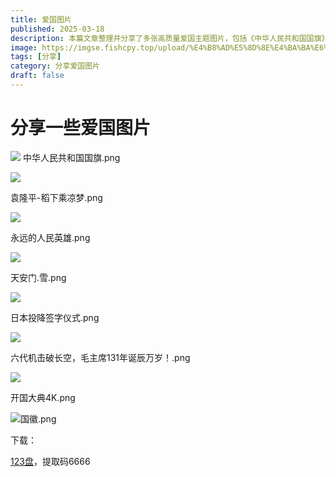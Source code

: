 ```yaml
---
title: 爱国图片
published: 2025-03-18
description: 本篇文章整理并分享了多张高质量爱国主题图片，包括《中华人民共和国国旗》《袁隆平·稻下乘凉梦》《永远的人民英雄》《开国大典》等经典画面，适合用于宣传设计、纪念活动或学习参考。文末附带图包下载链接，支持一键获取。
image: https://imgse.fishcpy.top/upload/%E4%B8%AD%E5%8D%8E%E4%BA%BA%E6%B0%91%E5%85%B1%E5%92%8C%E5%9B%BD%E5%9B%BD%E6%97%97_compressed.png
tags: [分享]
category: 分享爱国图片
draft: false
---
```

# 分享一些爱国图片

![](https://imgse.fishcpy.top/upload/%E4%B8%AD%E5%8D%8E%E4%BA%BA%E6%B0%91%E5%85%B1%E5%92%8C%E5%9B%BD%E5%9B%BD%E6%97%97_compressed.png)
中华人民共和国国旗.png

![](https://imgse.fishcpy.top/upload/袁隆平-稻下乘凉梦_compressed.png)

袁隆平-稻下乘凉梦.png

![](https://imgse.fishcpy.top/upload/永远的人民英雄_compressed.png)

永远的人民英雄.png

![](https://imgse.fishcpy.top/upload/天安门.雪_compressed.png)

天安门.雪.png

![](https://imgse.fishcpy.top/upload/日本投降签字仪式_compressed.png)

日本投降签字仪式.png

![](https://imgse.fishcpy.top/upload/六代机击破长空，毛主席131年诞辰万岁！_compressed.png)

六代机击破长空，毛主席131年诞辰万岁！.png

![](https://imgse.fishcpy.top/upload/开国大典4K_compressed.png)

开国大典4K.png

![](https://imgse.fishcpy.top/upload/国徽_compressed.png)国徽.png

下载：

[123盘](https://www.123pan.com/s/rnITjv-JIG13)，提取码6666